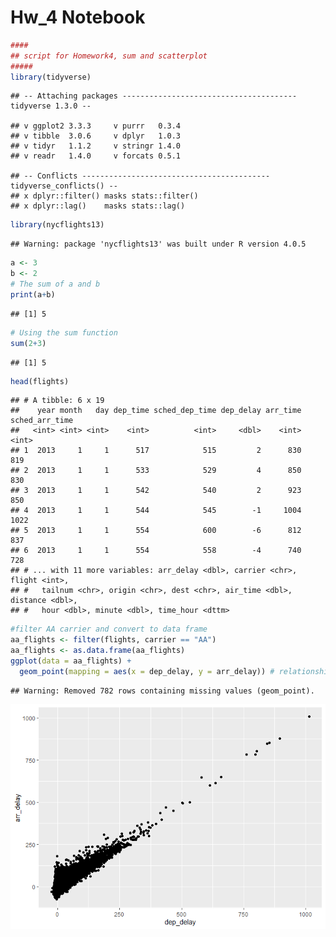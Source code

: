 Hw\_4 Notebook
================

``` r
####
## script for Homework4, sum and scatterplot 
#####
library(tidyverse)
```

    ## -- Attaching packages --------------------------------------- tidyverse 1.3.0 --

    ## v ggplot2 3.3.3     v purrr   0.3.4
    ## v tibble  3.0.6     v dplyr   1.0.3
    ## v tidyr   1.1.2     v stringr 1.4.0
    ## v readr   1.4.0     v forcats 0.5.1

    ## -- Conflicts ------------------------------------------ tidyverse_conflicts() --
    ## x dplyr::filter() masks stats::filter()
    ## x dplyr::lag()    masks stats::lag()

``` r
library(nycflights13)
```

    ## Warning: package 'nycflights13' was built under R version 4.0.5

``` r
a <- 3
b <- 2
# The sum of a and b
print(a+b)
```

    ## [1] 5

``` r
# Using the sum function 
sum(2+3)
```

    ## [1] 5

``` r
head(flights)
```

    ## # A tibble: 6 x 19
    ##    year month   day dep_time sched_dep_time dep_delay arr_time sched_arr_time
    ##   <int> <int> <int>    <int>          <int>     <dbl>    <int>          <int>
    ## 1  2013     1     1      517            515         2      830            819
    ## 2  2013     1     1      533            529         4      850            830
    ## 3  2013     1     1      542            540         2      923            850
    ## 4  2013     1     1      544            545        -1     1004           1022
    ## 5  2013     1     1      554            600        -6      812            837
    ## 6  2013     1     1      554            558        -4      740            728
    ## # ... with 11 more variables: arr_delay <dbl>, carrier <chr>, flight <int>,
    ## #   tailnum <chr>, origin <chr>, dest <chr>, air_time <dbl>, distance <dbl>,
    ## #   hour <dbl>, minute <dbl>, time_hour <dttm>

``` r
#filter AA carrier and convert to data frame
aa_flights <- filter(flights, carrier == "AA")
aa_flights <- as.data.frame(aa_flights)
ggplot(data = aa_flights) +
  geom_point(mapping = aes(x = dep_delay, y = arr_delay)) # relationship between delay and arriver
```

    ## Warning: Removed 782 rows containing missing values (geom_point).

![](hw_4_files/figure-gfm/unnamed-chunk-1-1.png)<!-- -->
